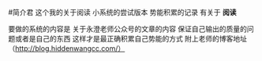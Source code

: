 #简介君
这个我的关于阅读 小系统的尝试版本
势能积累的记录
有关于 
**阅读**

要做的系统的内容是 关于永澄老师公众号的文章的内容
保证自己输出的质量的问题或者是自己的东西
这样才是最正确积累自己势能的方式
附上老师的博客地址（http://blog.hiddenwangcc.com/）
